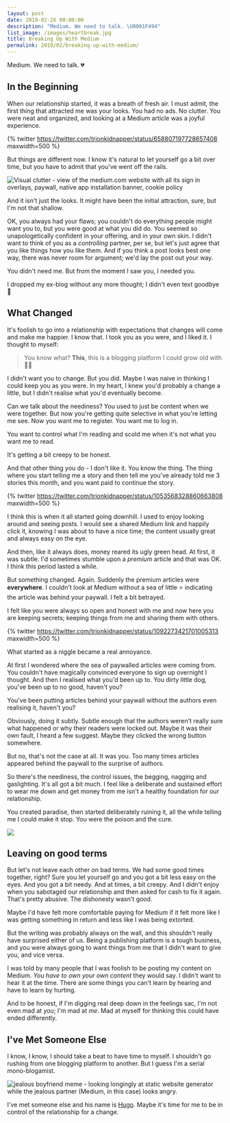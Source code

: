 ```yaml
---
layout: post
date: 2019-02-26 00:00:00
description: "Medium. We need to talk. \U0001F494"
list_image: /images/heartbreak.jpg
title: Breaking Up With Medium
permalink: 2019/02/breaking-up-with-medium/
---
```


Medium. We need to talk. 💔

## In the Beginning
When our relationship started, it was a breath of fresh air. I must admit, the first thing that attracted me was your looks. You had no ads. No clutter. You were neat and organized, and looking at a Medium article was a joyful experience.

{% twitter https://twitter.com/trionkidnapper/status/658807197728657408 maxwidth=500 %}

But things are different now. I know it's natural to let yourself go a bit over time, but you have to admit that you've went off the rails. 

![Visual clutter - view of the medium.com website with all its sign in overlays, paywall, native app installation banner, cookie policy](/images/breaking-up-with-medium-clutter.png)

And it isn't just the looks. It might have been the initial attraction, sure, but I'm not that shallow.

OK, you always had your flaws; you couldn't do everything people might want you to, but you were good at what you did do. You seemed so unapologetically confident in your offering, and in your own skin. I didn't want to think of you as a _controlling_ partner, per se, but let's just agree that you like things how you like them. And if you think a post looks best one way, there was never room for argument; we'd lay the post out your way.

You didn't need me. But from the moment I saw you, I needed you.

I dropped my ex-blog without any more thought; I didn't even text goodbye 👋

## What Changed
It's foolish to go into a relationship with expectations that changes will come and make me happier. I know that. I took you as you were, and I liked it. I thought to myself:

> You know what? **This**, this is a blogging platform I could grow old with 👴📝

I didn't want you to change. But you did. Maybe I was naive in thinking I could keep you as you were. In my heart, I knew you'd probably a change a little, but I didn't realise what you'd eventually become.

Can we talk about the neediness? You used to just be content when we were together. But now you're getting quite selective in what you're letting me see. Now you want me to register. You want me to log in. 

You want to control what I'm reading and scold me when it's not what you want me to read.

It's getting a bit creepy to be honest.

And that other thing you do - I don't like it. You know the thing. The thing where you start telling me a story and then tell me you've already told me 3 stories this month, and you want paid to continue the story.

{% twitter https://twitter.com/trionkidnapper/status/1053568328860663808 maxwidth=500 %}

I think this is when it all started going downhill. I used to enjoy looking around and seeing posts. I would see a shared Medium link and happily click it, knowing I was about to have a nice time; the content usually great and always easy on the eye.

And then, like it always does, money reared its ugly green head. At first, it was subtle. I'd sometimes stumble upon a *premium* article and that was OK. I think this period lasted a while.

But something changed. Again. Suddenly the premium articles were **everywhere**. I couldn't look at Medium without a sea of little ⭐ indicating the article was behind your paywall. I felt a bit betrayed. 

I felt like you were always so open and honest with me and now here you are keeping secrets; keeping things from me and sharing them with others. 

{% twitter https://twitter.com/trionkidnapper/status/1092273421701005313 maxwidth=500 %}

What started as a niggle became a real annoyance.

At first I wondered where the sea of paywalled articles were coming from. You couldn't have magically convinced everyone to sign up overnight I thought. And then I realised what you'd been up to. You dirty little dog, you've been up to no good, haven't you?

You've been putting articles behind your paywall without the authors even realising it, haven't you? 

Obviously, doing it subtly. Subtle enough that the authors weren't really sure what happened or why their readers were locked out. Maybe it was their own fault, I heard a few suggest. Maybe they clicked the wrong button somewhere.

But no, that's not the case at all. It was you. Too many times articles appeared behind the paywall to the surprise of authors.

So there's the neediness, the control issues, the begging, nagging and gaslighting. It's all got a bit much. I feel like a deliberate and sustained effort to wear me down and get money from me isn't a healthy foundation for our relationship. 

You created paradise, then started deliberately ruining it, all the while telling me I could make it stop. You were the poison and the cure.

![](/images/breaking-up-with-medium-quit-hitting-myself.gif)

## Leaving on good terms
But let's not leave each other on bad terms. We had some good times together, right? Sure you let yourself go and you got a bit less easy on the eyes. And you got a bit needy. And at times, a bit creepy. And I didn't enjoy when you sabotaged our relationship and then asked for cash to fix it again. That's pretty abusive. The dishonesty wasn't good.

Maybe I'd have felt more comfortable paying for Medium if it felt more like I was getting something in return and less like I was being extorted.

But the writing was probably always on the wall, and this shouldn't really have surprised either of us. Being a publishing platform is a tough business, and you were always going to want things from me that I didn't want to give you, and vice versa.

I was told by many people that I was foolish to be posting my content on Medium. _You have to own your own content_ they would say. I didn't want to hear it at the time. There are some things you can't learn by hearing and have to learn by hurting.

And to be honest, if I'm digging real deep down in the feelings sac, I'm not even mad at _you_; I'm mad at _me_. Mad at myself for thinking this could have ended differently.

## I've Met Someone Else
I know, I know, I should take a beat to have time to myself. I shouldn't go rushing from one blogging platform to another. But I guess I'm a serial mono-blogamist.

![jealous boyfriend meme - looking longingly at static website generator while the jealous partner (Medium, in this case) looks angry. ](/images/breaking-up-with-medium-meme.jpg)

I've met someone else and his name is [Hugo](https://gohugo.io/). Maybe it's time for me to be in control of the relationship for a change.
